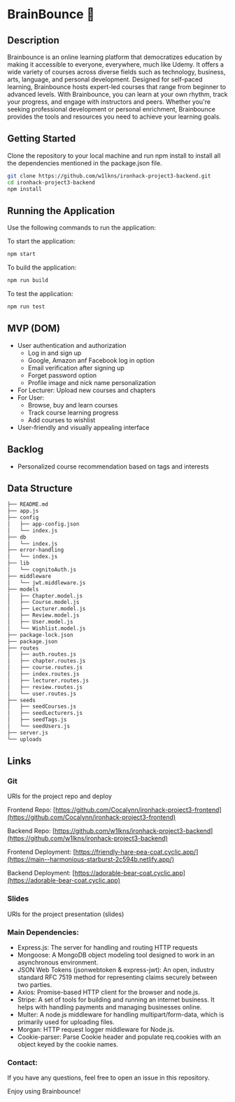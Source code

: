 # BrainBounce 🧠


## Description

Brainbounce is an online learning platform that democratizes education by making it accessible to everyone, everywhere, much like Udemy. It offers a wide variety of courses across diverse fields such as technology, business, arts, language, and personal development. Designed for self-paced learning, Brainbounce hosts expert-led courses that range from beginner to advanced levels. With Brainbounce, you can learn at your own rhythm, track your progress, and engage with instructors and peers. Whether you're seeking professional development or personal enrichment, Brainbounce provides the tools and resources you need to achieve your learning goals. 

## Getting Started
Clone the repository to your local machine and run npm install to install all the dependencies mentioned in the package.json file.

```bash
git clone https://github.com/w1lkns/ironhack-project3-backend.git
cd ironhack-project3-backend
npm install
```

## Running the Application
Use the following commands to run the application:

To start the application:
```bash
npm start
```
To build the application:
```bash
npm run build
```
To test the application:
```bash
npm run test
```

## MVP (DOM)

- User authentication and authorization
  - Log in and sign up
  - Google, Amazon anf Facebook log in option
  - Email verification after signing up
  - Forget password option
  - Profile image and nick name personalization
- For Lecturer: Upload new courses and chapters
- For User: 
  - Browse, buy and learn courses 
  - Track course learning progress
  - Add courses to wishlist
- User-friendly and visually appealing interface

## Backlog
- Personalized course recommendation based on tags and interests

## Data Structure

```bash
├── README.md
├── app.js
├── config
│   ├── app-config.json
│   └── index.js
├── db
│   └── index.js
├── error-handling
│   └── index.js
├── lib
│   └── cognitoAuth.js
├── middleware
│   └── jwt.middleware.js
├── models
│   ├── Chapter.model.js
│   ├── Course.model.js
│   ├── Lecturer.model.js
│   ├── Review.model.js
│   ├── User.model.js
│   └── Wishlist.model.js
├── package-lock.json
├── package.json
├── routes
│   ├── auth.routes.js
│   ├── chapter.routes.js
│   ├── course.routes.js
│   ├── index.routes.js
│   ├── lecturer.routes.js
│   ├── review.routes.js
│   └── user.routes.js
├── seeds
│   ├── seedCourses.js
│   ├── seedLecturers.js
│   ├── seedTags.js
│   └── seedUsers.js
├── server.js
└── uploads
```


## Links

### Git
URls for the project repo and deploy

Frontend Repo: [https://github.com/Cocalynn/ironhack-project3-frontend](https://github.com/Cocalynn/ironhack-project3-frontend)

Backend Repo: [https://github.com/w1lkns/ironhack-project3-backend](https://github.com/w1lkns/ironhack-project3-backend)

Frontend Deployment: [https://friendly-hare-pea-coat.cyclic.app/](https://main--harmonious-starburst-2c594b.netlify.app/)

Backend Deployment: [https://adorable-bear-coat.cyclic.app](https://adorable-bear-coat.cyclic.app)

### Slides
URls for the project presentation (slides)


### Main Dependencies: 
- Express.js: The server for handling and routing HTTP requests
- Mongoose: A MongoDB object modeling tool designed to work in an asynchronous environment.
- JSON Web Tokens (jsonwebtoken & express-jwt): An open, industry standard RFC 7519 method for representing claims securely between two parties.
- Axios: Promise-based HTTP client for the browser and node.js.
- Stripe: A set of tools for building and running an internet business. It helps with handling payments and managing businesses online.
- Multer: A node.js middleware for handling multipart/form-data, which is primarily used for uploading files.
- Morgan: HTTP request logger middleware for Node.js.
- Cookie-parser: Parse Cookie header and populate req.cookies with an object keyed by the cookie names.


### Contact: 

If you have any questions, feel free to open an issue in this repository.

Enjoy using Brainbounce!

